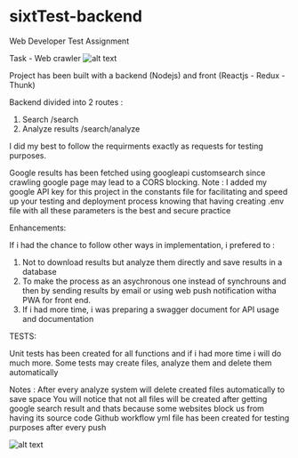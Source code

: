 # sixtTest-backend
Web Developer Test Assignment

Task - Web crawler
![alt text](https://tajcard.s3.ap-south-1.amazonaws.com/projectplan.png)


Project has been built with a backend (Nodejs) and front (Reactjs - Redux - Thunk)

Backend divided into 2 routes :

1) Search  /search
2) Analyze results  /search/analyze

I did my best to follow the requirments exactly as requests for testing purposes.

Google results has been fetched using googleapi customsearch since crawling google page may lead to a CORS blocking.
Note : I added my google API key for this project in the constants file for facilitating and speed up your testing and deployment process knowing that having creating .env file with all these parameters is the best and secure practice


Enhancements: 

If i had the chance to follow other ways in implementation, i prefered to :

1) Not to download results but analyze them directly and save results in a database
2) To make the process as an asychronous one instead of synchrouns and then by sending results by email or using web push notification witha  PWA for front end.
3) If i had more time, i was preparing a swagger document for API usage and documentation

TESTS:

Unit tests has been created for all functions and if i had more time i will do much more.
Some tests may create files, analyze them and delete them automatically


Notes : 
After every analyze system will delete created files automatically to save space
You will notice that not all files will be created after getting google search result and thats because some websites block us from having its source code
Github workflow yml file has been created for testing purposes after every push 


![alt text](https://tajcard.s3.ap-south-1.amazonaws.com/screencapture-github-mohmmadmoussa1988-sixtTest-backend-runs-1791193773-2021-01-29-14_11_09.png)


